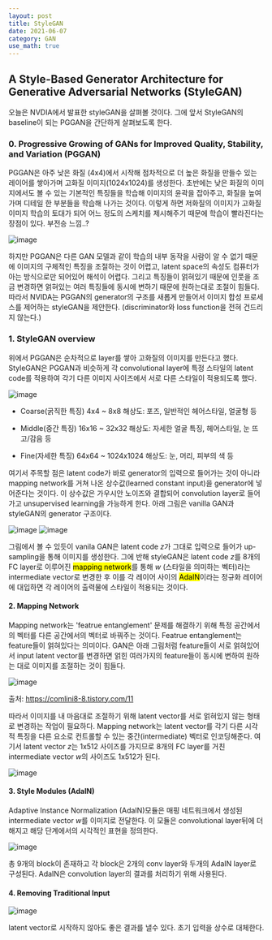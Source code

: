 ```yaml
---
layout: post
title: StyleGAN
date: 2021-06-07
category: GAN
use_math: true
---
```



## A Style-Based Generator Architecture for Generative Adversarial Networks (StyleGAN)

오늘은 NVDIA에서 발표한 styleGAN을 살펴볼 것이다. 그에 앞서 StyleGAN의 baseline이 되는 PGGAN을 간단하게 살펴보도록 한다.

### 0. Progressive Growing of GANs for Improved Quality, Stability, and Variation (PGGAN) 

PGGAN은 아주 낮은 화질 (4x4)에서 시작해 점차적으로 더 높은 화질을 만들수 있는 레이어를 쌓아가며 고화질 이미지(1024x1024)를 생성한다.
초반에는 낮은 화질의 이미지에서도 볼 수 있는 기본적인 특징들을 학습해 이미지의 윤곽을 잡아주고, 화질을 높여가며 디테일 한 부분들을 학습해 나가는 것이다. 
이렇게 하면 저화질의 이미지가 고화질 이미지 학습의 토대가 되어 어느 정도의 스케치를 제시해주기 때문에 학습이 빨라진다는 장점이 있다. 부전승 느낌..?

![image](https://user-images.githubusercontent.com/61526722/120967339-4cad7e80-c7a2-11eb-868f-344d9187587e.png)

하지만 PGGAN은 다른 GAN 모델과 같이 학습의 내부 동작을 사람이 알 수 없기 때문에 이미지의 구체적인 특징을 조절하는 것이 어렵고, latent space의 속성도 컴퓨터가 아는 방식으로만 되어있어 해석이 어렵다.
그리고 특징들이 얽혀있기 때문에 인풋을 조금 변경하면 얽혀있는 여러 특징들에 동시에 변하기 때문에 원하는대로 조절이 힘들다.
따라서 NVIDA는 PGGAN의 generator의 구조를 새롭게 만들어서 이미지 합성 프로세스를 제어하는 styleGAN을 제안한다. (discriminator와 loss function을 전혀 건드리지 않는다.)

### 1. StyleGAN overview

위에서 PGGAN은 순차적으로 layer를 쌓아 고화질의 이미지를 만든다고 했다. StyleGAN은 PGGAN과 비슷하게 각 convolutional layer에 특정 스타일의 latent code를 적용하여 각기 다른 이미지 사이즈에서 서로 다른 스타일이 적용되도록 했다. 

![image](https://user-images.githubusercontent.com/61526722/120959328-765fa900-c794-11eb-8f58-40af8875ecc9.png)

- Coarse(굵직한 특징) 4x4 ~ 8x8 해상도: 포즈, 일반적인 헤어스타일, 얼굴형 등

- Middle(중간 특징) 16x16 ~ 32x32 해상도: 자세한 얼굴 특징, 헤어스타일, 눈 뜨고/감음 등

- Fine(자세한 특징) 64x64 ~ 1024x1024 해상도: 눈, 머리, 피부의 색 등

여기서 주목할 점은 latent code가 바로 generator의 입력으로 들어가는 것이 아니라 mapping network를 거쳐 나온 상수값(learned constant input)을 generator에 넣어준다는 것이다. 이 상수값은 가우시안 노이즈와 결합되어 convolution layer로 들어가고 unsupervised learning을 가능하게 한다. 아래 그림은 vanilla GAN과 styleGAN의 generator 구조이다. 

![image](https://user-images.githubusercontent.com/61526722/120959512-e2daa800-c794-11eb-98ac-04d8b096d639.png)
![image](https://user-images.githubusercontent.com/61526722/120966420-2c30f480-c7a1-11eb-9fff-08145c99be60.png)


그림에서 볼 수 있듯이 vanila GAN은 latent code $z$가 그대로 입력으로 들어가 up-sampling을 통해 이미지를 생성한다. 그에 반해 styleGAN은 latent code $z$를 8개의 FC layer로 이루어진 <mark>mapping network</mark>를 통해 $w$ (스타일을 의미하는 벡터)라는 intermediate vector로 변경한 후 이를 각 레이어 사이의 <mark>AdaIN</mark>이라는 정규화 레이어에 대입하면 각 레이어의 출력물에 스타일이 적용되는 것이다.

#### 2. Mapping Network

Mapping network는 'featrue entanglement' 문제를 해결하기 위해 특정 공간에서의 벡터를 다른 공간에서의 벡터로 바꿔주는 것이다. Featrue entanglement는 feature들이 얽혀있다는 의미이다. GAN은 아래 그림처럼 feature들이 서로 얽혀있어서 input latent vector를 변경하면 얽힌 여러가지의 feature들이 동시에 변하여 원하는 대로 이미지를 조절하는 것이 힘들다. 

![image](https://user-images.githubusercontent.com/61526722/120962324-7793d480-c79a-11eb-94d7-0a9c59887484.png)

출처: https://comlini8-8.tistory.com/11

따라서 이미지를 내 마음대로 조절하기 위해 latent vector를 서로 얽혀있지 않는 형태로 변경하는 작업이 필요하다. Mapping network는 latent vector를 각기 다른 시각적 특징을 다른 요소로 컨트롤할 수 있는 중간(intermediate) 벡터로 인코딩해준다. 여기서 latent vector $z$는 1x512 사이즈를 가지므로 8개의 FC layer를 거친 intermediate vector $w$의 사이즈도 1x512가 된다. 

![image](https://user-images.githubusercontent.com/61526722/120969784-8cc23080-c7a5-11eb-839d-14f0f87de16b.png)



#### 3. Style Modules (AdaIN)

Adaptive Instance Normalization (AdaIN)모듈은 매핑 네트워크에서 생성된 intermediate vector $w$를 이미지로 전달한다. 이 모듈은 convolutional layer뒤에 더해지고 해당 단계에서의 시각적인 표현을 정의한다. 

![image](https://user-images.githubusercontent.com/61526722/120968893-75367800-c7a4-11eb-9d48-812de3b12eb5.png)

총 9개의 block이 존재하고 각 block은 2개의 conv layer와 두개의 AdaIN layer로 구성된다. AdaIN은 convolution layer의 결과를 처리하기 위해 사용된다. 


#### 4. Removing Traditional Input

![image](https://user-images.githubusercontent.com/61526722/120970160-05c18800-c7a6-11eb-9bcf-db447d26248f.png)

latent vector로 시작하지 않아도 좋은 결과를 낼수 있다. 초기 입력을 상수로 대체한다. 
